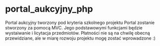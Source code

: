 # portal_aukcyjny_php
Portal aukcyjny tworzony pod kryteria szkolnego projektu
Portal zostanie stworzony za pomocą MVC. Jego podstawowymi funkcjami będzie wystaiwanie i licytacja przedmiotów. Płatności nie są na chwilę obecną przewidziane, 
ale w miarę rozwoju projektu mogę zostać wprowadzone :)
